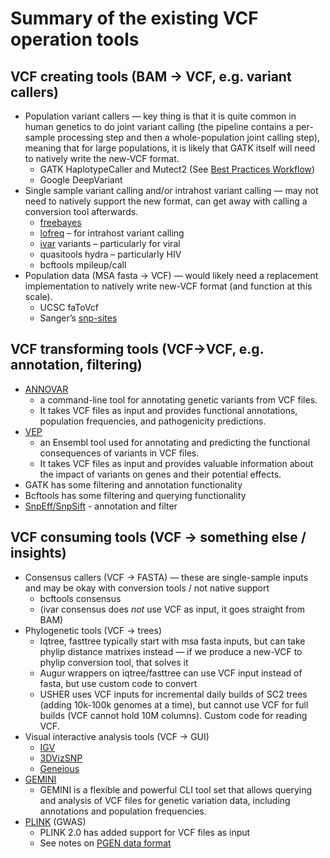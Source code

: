 # Summary of the existing VCF operation tools


## VCF creating tools (BAM -> VCF, e.g. variant callers)
  - Population variant callers — key thing is that it is quite common in human genetics to do joint variant calling (the pipeline contains a per-sample processing step and then a whole-population joint calling step), meaning that for large populations, it is likely that GATK itself will need to natively write the new-VCF format.
    - GATK HaplotypeCaller and Mutect2 (See [Best Practices Workflow](https://gatk.broadinstitute.org/hc/en-us/sections/360007226651-Best-Practices-Workflows))
    - Google DeepVariant
  - Single sample variant calling and/or intrahost variant calling — may not need to natively support the new format, can get away with calling a conversion tool afterwards.
    - [freebayes](https://github.com/freebayes/freebayes)
    - [lofreq](https://github.com/CSB5/lofreq) – for intrahost variant calling
    - [ivar](https://github.com/andersen-lab/ivar) variants – particularly for viral
    - quasitools hydra – particularly HIV
    - bcftools mpileup/call
  - Population data (MSA fasta -> VCF) — would likely need a replacement implementation to natively write new-VCF format (and function at this scale).
    - UCSC faToVcf
    - Sanger’s [snp-sites](https://github.com/sanger-pathogens/snp-sites)

 ## VCF transforming tools (VCF->VCF, e.g. annotation, filtering)
  - [ANNOVAR](https://annovar.openbioinformatics.org/en/latest/)
    - a command-line tool for annotating genetic variants from VCF files. 
    - It takes VCF files as input and provides functional annotations, population frequencies, and pathogenicity predictions.
  - [VEP](https://useast.ensembl.org/info/docs/tools/vep/index.html)
    - an Ensembl tool used for annotating and predicting the functional consequences of variants in VCF files. 
    - It takes VCF files as input and provides valuable information about the impact of variants on genes and their potential effects.
  - GATK has some filtering and annotation functionality
  - Bcftools has some filtering and querying functionality
  - [SnpEff/SnpSift](http://pcingola.github.io/SnpEff/) - annotation and filter

## VCF consuming tools (VCF -> something else / insights)
  - Consensus callers (VCF -> FASTA) — these are single-sample inputs and may be okay with conversion tools / not native support
    - bcftools consensus
    - (ivar consensus does *not* use VCF as input, it goes straight from BAM)
  - Phylogenetic tools (VCF -> trees)
    - Iqtree, fasttree typically start with msa fasta inputs, but can take phylip distance matrixes instead — if we produce a new-VCF to phylip conversion tool, that solves it
    - Augur wrappers on iqtree/fasttree can use VCF input instead of fasta, but use custom code to convert
    - USHER uses VCF inputs for incremental daily builds of SC2 trees (adding 10k-100k genomes at a time), but cannot use VCF for full builds (VCF cannot hold 10M columns). Custom code for reading VCF.
 - Visual interactive analysis tools (VCF -> GUI)
   - [IGV](https://software.broadinstitute.org/software/igv/)
   - [3DVizSNP](https://analysistools.cancer.gov/3dvizsnp/about)
   - [Geneious](https://www.geneious.com/)
 - [GEMINI](https://gemini.readthedocs.io/en/latest/)
   - GEMINI is a flexible and powerful CLI tool set that allows querying and analysis of VCF files for genetic variation data, including annotations and population frequencies.
 - [PLINK](https://www.cog-genomics.org/plink/2.0/) (GWAS)
   - PLINK 2.0 has added support for VCF files as input
   - See notes on [PGEN data format](https://github.com/NCBI-Codeathons/vcf-4-population-genomics-team-park/blob/main/summary_of_alternatives.md#pgen-plink)
